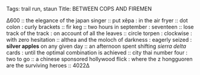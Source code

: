 Tags:  trail run, staun
Title: BETWEEN COPS AND FIREMEN
  
∆600 :: the elegance of the japan singer :: put xêpa : in the air fryer :: dot colon : curly brackets :: fir keg ::  two hours in september : seventeen :: lose track of the track : on account of all the leaves :: circle torpen : clockwise : with zero hesitation :: althea and the moloch of darkness : eagerly seized : **silver apples** on any given day :: an afternoon spent shifting _sierra delta_ cards : until the optimal combination is achieved :: city thai number four : two to go :: a chinese sponsored hollywood flick : where the z hongguoren are the surviving heroes :: 4022∆